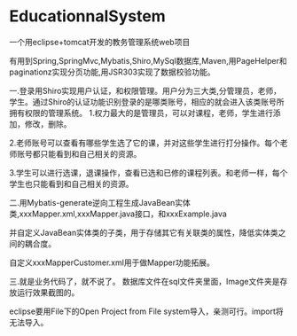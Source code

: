 # EducationnalSystem
一个用eclipse+tomcat开发的教务管理系统web项目

有用到Spring,SpringMvc,Mybatis,Shiro,MySql数据库,Maven,用PageHelper和paginationz实现分页功能,用JSR303实现了数据校验功能。

一.登录用Shiro实现用户认证，和权限管理。用户分为三大类,分管理员，老师，学生。通过Shiro的认证功能识别登录的是哪类账号，相应的就会进入该类账号所拥有权限的管理系统。
1.权力最大的是管理员，可以对课程，老师，学生进行添加，修改，删除。

2.老师账号可以查看有哪些学生选了它的课，并对这些学生进行打分操作。每个老师账号都只能看到和自己相关的资源。

3.学生可以进行选课，退课操作，查看已选和已修的课程列表。和老师一样，每个学生也只能看到和自己相关的资源。

二.用Mybatis-generate逆向工程生成JavaBean实体类,xxxMapper.xml,xxxMapper.java接口，和xxxExample.java

并自定义JavaBean实体类的子类，用于存储其它有关联类的属性，降低实体类之间的耦合度。

自定义xxxMapperCustomer.xml用于做Mapper功能拓展。

三.就是业务代码了，就不说了。
数据库文件在sql文件夹里面，Image文件夹是存放运行效果截图的。

eclipse要用File下的Open Project from File system导入，亲测可行。import将无法导入。

